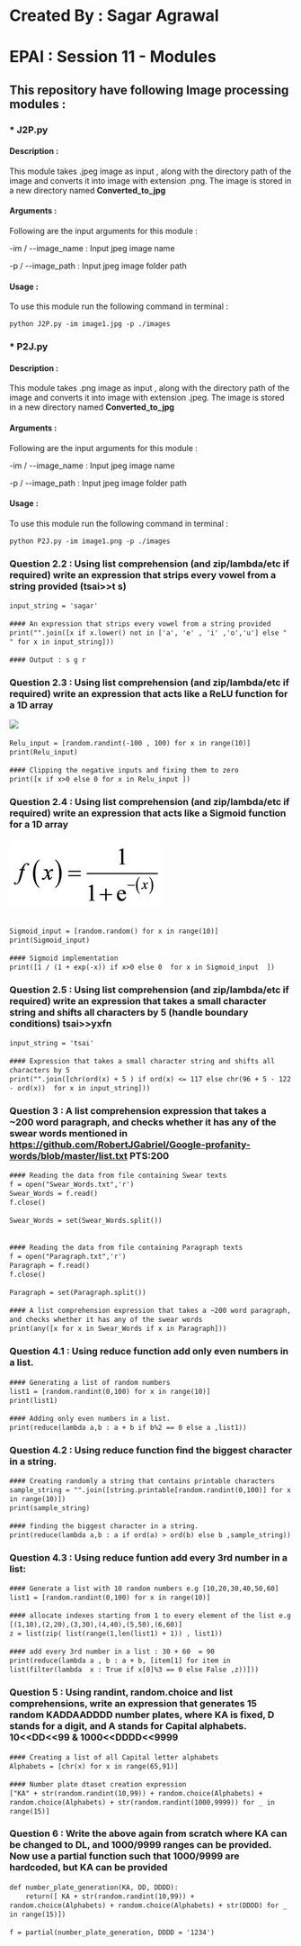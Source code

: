 # Created By : Sagar Agrawal

# EPAI : Session 11 - Modules

## This repository have following Image processing  modules :

### * J2P.py

#### Description : 

This module takes .jpeg image as input , along with the directory path of the image and converts it into image with extension .png. The image is stored in a new directory named __Converted_to_jpg__

#### Arguments :
Following are the input arguments for this module :

-im / --image_name : Input jpeg image name

-p / --image_path : Input jpeg image folder path


#### Usage : 

To use this module run the following command in terminal :
```
python J2P.py -im image1.jpg -p ./images
```

### * P2J.py

#### Description : 

This module takes .png image as input , along with the directory path of the image and converts it into image with extension .jpeg. The image is stored in a new directory named __Converted_to_jpg__

#### Arguments :
Following are the input arguments for this module :

-im / --image_name : Input jpeg image name

-p / --image_path : Input jpeg image folder path


#### Usage : 

To use this module run the following command in terminal :
```
python P2J.py -im image1.png -p ./images
```

### Question 2.2 : Using list comprehension (and zip/lambda/etc if required) write an expression that strips every vowel from a string provided (tsai>>t s)

```
input_string = 'sagar'

#### An expression that strips every vowel from a string provided
print("".join([x if x.lower() not in ['a', 'e' , 'i' ,'o','u'] else " " for x in input_string]))

#### Output : s g r
```

### Question 2.3 : Using list comprehension (and zip/lambda/etc if required) write an expression that acts like a ReLU function for a 1D array

![](https://www.techvariable.com/wp-content/uploads/2018/11/7nn.png)

```
Relu_input = [random.randint(-100 , 100) for x in range(10)]
print(Relu_input)

#### Clipping the negative inputs and fixing them to zero
print([x if x>0 else 0 for x in Relu_input ])
```

### Question 2.4 : Using list comprehension (and zip/lambda/etc if required) write an expression that acts like a Sigmoid function for a 1D array

![](https://github.com/sagar9926/session7-sagar9926/blob/master/sigmoid.png)

```

Sigmoid_input = [random.random() for x in range(10)]
print(Sigmoid_input)

#### Sigmoid implementation
print([1 / (1 + exp(-x)) if x>0 else 0  for x in Sigmoid_input  ])

```

### Question 2.5 : Using list comprehension (and zip/lambda/etc if required) write an expression that takes a small character string and shifts all characters by 5 (handle boundary conditions) tsai>>yxfn

```
input_string = 'tsai'

#### Expression that takes a small character string and shifts all characters by 5
print("".join([chr(ord(x) + 5 ) if ord(x) <= 117 else chr(96 + 5 - 122 - ord(x))  for x in input_string]))

```

### Question 3 : A list comprehension expression that takes a ~200 word paragraph, and checks whether it has any of the swear words mentioned in https://github.com/RobertJGabriel/Google-profanity-words/blob/master/list.txt PTS:200

```
#### Reading the data from file containing Swear texts
f = open("Swear_Words.txt",'r')
Swear_Words = f.read()
f.close()

Swear_Words = set(Swear_Words.split())


#### Reading the data from file containing Paragraph texts
f = open("Paragraph.txt",'r')
Paragraph = f.read()
f.close()

Paragraph = set(Paragraph.split())

#### A list comprehension expression that takes a ~200 word paragraph, and checks whether it has any of the swear words
print(any([x for x in Swear_Words if x in Paragraph]))

```

### Question 4.1 : Using reduce function add only even numbers in a list.

```
#### Generating a list of random numbers
list1 = [random.randint(0,100) for x in range(10)]
print(list1)

#### Adding only even numbers in a list.
print(reduce(lambda a,b : a + b if b%2 == 0 else a ,list1))

```
### Question 4.2 : Using reduce function find the biggest character in a string.

```
#### Creating randomly a string that contains printable characters
sample_string = "".join([string.printable[random.randint(0,100)] for x in range(10)])
print(sample_string)

#### finding the biggest character in a string.
print(reduce(lambda a,b : a if ord(a) > ord(b) else b ,sample_string))

```

### Question 4.3 : Using reduce funtion add every 3rd number in a list:

```
#### Generate a list with 10 random numbers e.g [10,20,30,40,50,60]
list1 = [random.randint(0,100) for x in range(10)]

#### allocate indexes starting from 1 to every element of the list e.g [(1,10),(2,20),(3,30),(4,40),(5,50),(6,60)]
z = list(zip( list(range(1,len(list1) + 1)) , list1))

#### add every 3rd number in a list : 30 + 60  = 90
print(reduce(lambda a , b : a + b, [item[1] for item in list(filter(lambda  x : True if x[0]%3 == 0 else False ,z))]))

```

### Question 5 : Using randint, random.choice and list comprehensions, write an expression that generates 15 random KADDAADDDD number plates, where KA is fixed, D stands for a digit, and A stands for Capital alphabets. 10<<DD<<99 & 1000<<DDDD<<9999

```
#### Creating a list of all Capital letter alphabets
Alphabets = [chr(x) for x in range(65,91)]

#### Number plate dtaset creation expression
["KA" + str(random.randint(10,99)) + random.choice(Alphabets) + random.choice(Alphabets) + str(random.randint(1000,9999)) for _ in range(15)]

```

### Question 6 : Write the above again from scratch where KA can be changed to DL, and 1000/9999 ranges can be provided. Now use a partial function such that 1000/9999 are hardcoded, but KA can be provided

```
def number_plate_generation(KA, DD, DDDD):
    return([ KA + str(random.randint(10,99)) + random.choice(Alphabets) + random.choice(Alphabets) + str(DDDD) for _ in range(15)])

f = partial(number_plate_generation, DDDD = '1234')
```
